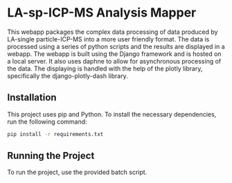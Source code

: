 # LA-sp-ICP-MS Analysis Mapper

This webapp packages the complex data processing of data produced by LA-single particle-ICP-MS into a more user friendly format.
The data is processed using a series of python scripts and the results are displayed in a webapp.
The webapp is built using the Django framework and is hosted on a local server. It also uses daphne to allow for asynchronous processing of the data.
The displaying is handled with the help of the plotly library, specifically the django-plotly-dash library.

## Installation

This project uses pip and Python. To install the necessary dependencies, run the following command:

```sh
pip install -r requirements.txt
```

## Running the Project

To run the project, use the provided batch script.
